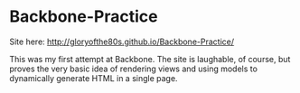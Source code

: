 Backbone-Practice
=================

Site here: <http://gloryofthe80s.github.io/Backbone-Practice/>

This was my first attempt at Backbone. The site is laughable, of course, but proves the very basic idea of rendering views and using models to dynamically generate HTML in a single page.
